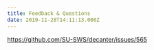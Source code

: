 ```yaml
---
title: Feedback & Questions
date: 2019-11-28T14:11:13.000Z
---
```

https://github.com/SU-SWS/decanter/issues/565
